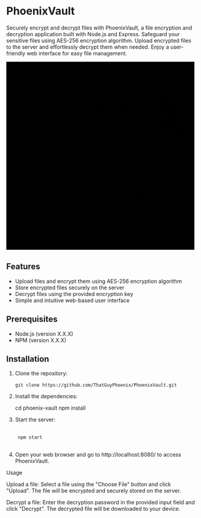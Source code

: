 # PhoenixVault

Securely encrypt and decrypt files with PhoenixVault, a file encryption and decryption application built with Node.js and Express. Safeguard your sensitive files using AES-256 encryption algorithm. Upload encrypted files to the server and effortlessly decrypt them when needed. Enjoy a user-friendly web interface for easy file management.

![PhoenixVault Logo](logo.gif)

## Features

- Upload files and encrypt them using AES-256 encryption algorithm
- Store encrypted files securely on the server
- Decrypt files using the provided encryption key
- Simple and intuitive web-based user interface

## Prerequisites

- Node.js (version X.X.X)
- NPM (version X.X.X)

## Installation

1. Clone the repository:

   ```shell
   git clone https://github.com/ThatGuyPhoenix/PhoenixVault.git
   
2. Install the dependencies:

   cd phoenix-vault
   npm install
   
3. Start the server:

   ```shell

    npm start
    
4. Open your web browser and go to http://localhost:8080/ to access PhoenixVault.

Usage

Upload a file: Select a file using the "Choose File" button and click "Upload". The file will be encrypted and securely stored on the server.

Decrypt a file: Enter the decryption password in the provided input field and click "Decrypt". The decrypted file will be downloaded to your device.